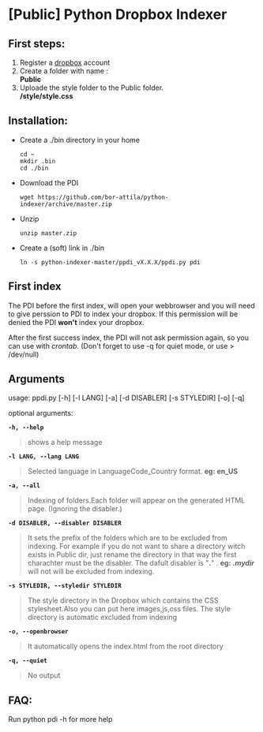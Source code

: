 [Public] Python Dropbox Indexer
===============================

First steps:
------------

1. Register a [dropbox][1] account
2. Create a folder with name : <br> <b>Public</b>
3. Uploade the style folder to the Public folder. <br> <b>/style/style.css</b>

Installation:
------------

* Create a ./bin directory in your home
	```
	cd ~
	mkdir .bin
	cd ./bin
	```

* Download the PDI

    ```wget https://github.com/bor-attila/python-indexer/archive/master.zip```
* Unzip

    ```unzip master.zip```

* Create a (soft) link in ./bin

    ```ln -s python-indexer-master/ppdi_vX.X.X/ppdi.py pdi```

First index
-----------
The PDI before the first index, will open your webbrowser and you will need to give perssion to PDI to index your dropbox.
If this permission will be denied the PDI <b>won't</b> index your dropbox.

After the first success index, the PDI will not ask permission again, so you can use with <i>crontab</i>. (Don't forget to use -q for quiet mode, or use > /dev/null)

Arguments
---------
usage: ppdi.py [-h] [-l LANG] [-a] [-d DISABLER] [-s STYLEDIR] [-o] [-q]

optional arguments:

  <b>```-h, --help```</b> 
> shows a help message

  <b>```-l LANG, --lang LANG```</b>
> Selected language in LanguageCode_Country format. <b>eg: en_US</b>

  <b>```-a, --all```</b>
> Indexing of folders.Each folder will appear on the generated HTML page. (Ignoring the disabler.)

  <b>```-d DISABLER, --disabler DISABLER```</b> 
> It sets the prefix of the folders which are to be excluded from indexing. For example if you do not want to share a directory witch exists in Public dir, just rename the directory in that way the first charachter must be the disabler. The dafult disabler is "<b>.</b>" . <b>eg: <i>.mydir</i></b> will not will be excluded from indexing.
  
  <b>```-s STYLEDIR, --styledir STYLEDIR```</b> 
> The style directory in the Dropbox which contains the CSS stylesheet.Also you can put here images,js,css files. The style directory is automatic excluded from indexing
  
  <b>```-o, --openbrowser```</b>
> It automatically opens the index.html from the root directory
  
  <b>```-q, --quiet ```</b>
> No output


FAQ:
---
Run python pdi -h for more help


  [1]: http://dropbox.com
